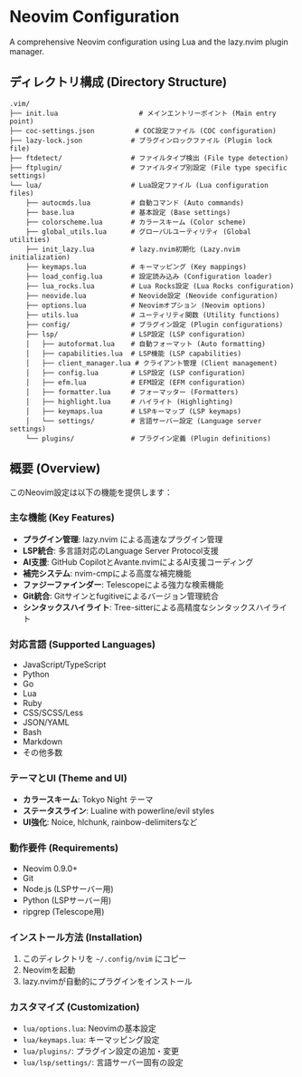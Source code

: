 # Neovim Configuration

A comprehensive Neovim configuration using Lua and the lazy.nvim plugin manager.

## ディレクトリ構成 (Directory Structure)

```
.vim/
├── init.lua                    # メインエントリーポイント (Main entry point)
├── coc-settings.json          # COC設定ファイル (COC configuration)
├── lazy-lock.json            # プラグインロックファイル (Plugin lock file)
├── ftdetect/                 # ファイルタイプ検出 (File type detection)
├── ftplugin/                 # ファイルタイプ別設定 (File type specific settings)
└── lua/                      # Lua設定ファイル (Lua configuration files)
    ├── autocmds.lua          # 自動コマンド (Auto commands)
    ├── base.lua              # 基本設定 (Base settings)
    ├── colorscheme.lua       # カラースキーム (Color scheme)
    ├── global_utils.lua      # グローバルユーティリティ (Global utilities)
    ├── init_lazy.lua         # lazy.nvim初期化 (Lazy.nvim initialization)
    ├── keymaps.lua           # キーマッピング (Key mappings)
    ├── load_config.lua       # 設定読み込み (Configuration loader)
    ├── lua_rocks.lua         # Lua Rocks設定 (Lua Rocks configuration)
    ├── neovide.lua           # Neovide設定 (Neovide configuration)
    ├── options.lua           # Neovimオプション (Neovim options)
    ├── utils.lua             # ユーティリティ関数 (Utility functions)
    ├── config/               # プラグイン設定 (Plugin configurations)
    ├── lsp/                  # LSP設定 (LSP configuration)
    │   ├── autoformat.lua    # 自動フォーマット (Auto formatting)
    │   ├── capabilities.lua  # LSP機能 (LSP capabilities)
    │   ├── client_manager.lua # クライアント管理 (Client management)
    │   ├── config.lua        # LSP設定 (LSP configuration)
    │   ├── efm.lua           # EFM設定 (EFM configuration)
    │   ├── formatter.lua     # フォーマッター (Formatters)
    │   ├── highlight.lua     # ハイライト (Highlighting)
    │   ├── keymaps.lua       # LSPキーマップ (LSP keymaps)
    │   └── settings/         # 言語サーバー設定 (Language server settings)
    └── plugins/              # プラグイン定義 (Plugin definitions)
```

## 概要 (Overview)

このNeovim設定は以下の機能を提供します：

### 主な機能 (Key Features)

- **プラグイン管理**: lazy.nvim による高速なプラグイン管理
- **LSP統合**: 多言語対応のLanguage Server Protocol支援
- **AI支援**: GitHub CopilotとAvante.nvimによるAI支援コーディング
- **補完システム**: nvim-cmpによる高度な補完機能
- **ファジーファインダー**: Telescopeによる強力な検索機能
- **Git統合**: Gitサインとfugitiveによるバージョン管理統合
- **シンタックスハイライト**: Tree-sitterによる高精度なシンタックスハイライト

### 対応言語 (Supported Languages)

- JavaScript/TypeScript
- Python
- Go
- Lua
- Ruby
- CSS/SCSS/Less
- JSON/YAML
- Bash
- Markdown
- その他多数

### テーマとUI (Theme and UI)

- **カラースキーム**: Tokyo Night テーマ
- **ステータスライン**: Lualine with powerline/evil styles
- **UI強化**: Noice, hlchunk, rainbow-delimitersなど

### 動作要件 (Requirements)

- Neovim 0.9.0+
- Git
- Node.js (LSPサーバー用)
- Python (LSPサーバー用)
- ripgrep (Telescope用)

### インストール方法 (Installation)

1. このディレクトリを `~/.config/nvim` にコピー
2. Neovimを起動
3. lazy.nvimが自動的にプラグインをインストール

### カスタマイズ (Customization)

- `lua/options.lua`: Neovimの基本設定
- `lua/keymaps.lua`: キーマッピング設定
- `lua/plugins/`: プラグイン設定の追加・変更
- `lua/lsp/settings/`: 言語サーバー固有の設定

